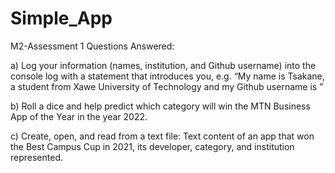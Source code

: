 # Simple_App
M2-Assessment 1
Questions Answered:

a) Log your information (names, institution, and Github username) into the console log with a statement that introduces you, e.g. “My name is Tsakane, a student from Xawe University of Technology and my Github username is ”

 

b) Roll a dice and help predict which category will win the MTN Business App of the Year in the year 2022.

 

c) Create, open, and read from a text file: Text content of an app that won the Best Campus Cup in 2021, its developer, category, and institution represented.

 
